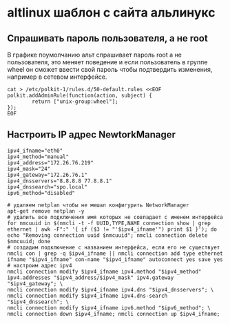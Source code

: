 # altlinux шаблон с сайта альлинукс


## Спрашивать пароль пользователя, а не root 
В графике поумолчанию альт спрашивает пароль root а не пользователя, это меняет поведение и если пользователь в группе wheel он сможет ввести свой пароль чтобы подтвердить изменения, например в сетевом интерфейсе.
```shell
cat > /etc/polkit-1/rules.d/50-default.rules <<EOF
polkit.addAdminRule(function(action, subject) {
        return ["unix-group:wheel"];
});
EOF
```

## Настроить IP адрес NewtorkManager

```shell
ipv4_ifname="eth0"
ipv4_method="manual"
ipv4_address="172.26.76.219"
ipv4_mask="24"
ipv4_gateway="172.26.76.1"
ipv4_dnsservers="8.8.8.8 77.8.8.1"
ipv4_dnssearch="spo.local"
ipv6_method="disabled"

# удаляем netplan чтобы не мешал конфигурить NetworkManager
apt-get remove netplan -y
# удалить все подключения имя которых не совпадает с именем интерфейса
for nmcuuid in $(nmcli -t -f UUID,TYPE,NAME connection show | grep ethernet | awk -F":" '{ if ($3 != "'$ipv4_ifname'") print $1 }'); do echo "Removing connection uuid $nmcuuid"; nmcli connection delete $nmcuuid; done
# создадим подключение с названием интерфейса, если его не существует
nmcli con | grep -q $ipv4_ifname || nmcli connection add type ethernet ifname "$ipv4_ifname" con-name "$ipv4_ifname" autoconnect yes save yes
# настроим адрес ipv4
nmcli connection modify $ipv4_ifname ipv4.method "$ipv4_method" ipv4.addresses "$ipv4_address/$ipv4_mask" ipv4.gateway "$ipv4_gateway"; \
nmcli connection modify $ipv4_ifname ipv4.dns "$ipv4_dnsservers"; \
nmcli connection modify $ipv4_ifname ipv4.dns-search "$ipv4_dnssearch"; \
nmcli connection modify $ipv4_ifname ipv6.method "$ipv6_method"; \
nmcli connection down $ipv4_ifname; nmcli connection up $ipv4_ifname; 

```
